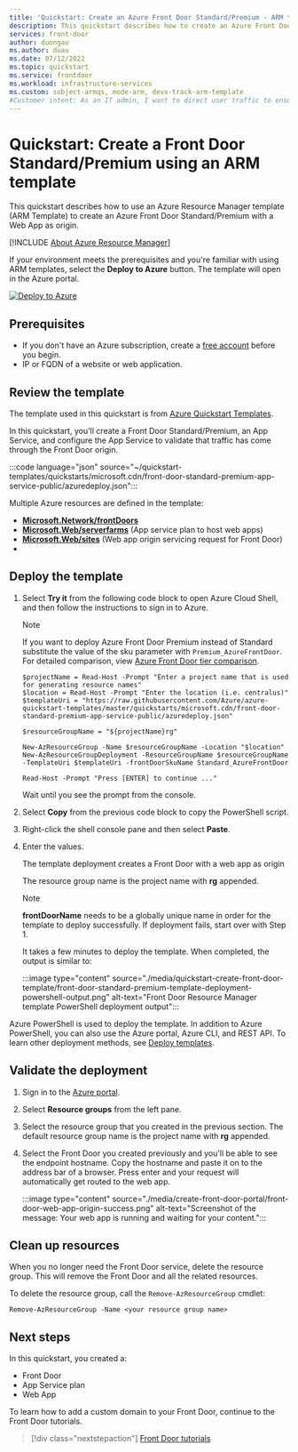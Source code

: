```yaml
---
title: 'Quickstart: Create an Azure Front Door Standard/Premium - ARM template'
description: This quickstart describes how to create an Azure Front Door Standard/Premium using Azure Resource Manager template (ARM template).
services: front-door
author: duongau
ms.author: duau
ms.date: 07/12/2022
ms.topic: quickstart
ms.service: frontdoor
ms.workload: infrastructure-services
ms.custom: subject-armqs, mode-arm, devx-track-arm-template
#Customer intent: As an IT admin, I want to direct user traffic to ensure high availability of web applications.
---
```


# Quickstart: Create a Front Door Standard/Premium using an ARM template

This quickstart describes how to use an Azure Resource Manager template (ARM Template) to create an Azure Front Door Standard/Premium with a Web App as origin.

[!INCLUDE [About Azure Resource Manager](../../includes/resource-manager-quickstart-introduction.md)]

If your environment meets the prerequisites and you're familiar with using ARM templates, select the **Deploy to Azure** button. The template will open in the Azure portal.

[![Deploy to Azure](../media/template-deployments/deploy-to-azure.svg)](https://portal.azure.com/#create/Microsoft.Template/uri/https%3A%2F%2Fraw.githubusercontent.com%2FAzure%2Fazure-quickstart-templates%2Fmaster%2Fquickstarts%2Fmicrosoft.cdn%2Ffront-door-standard-premium-app-service-public%2Fazuredeploy.json)

## Prerequisites

* If you don't have an Azure subscription, create a [free account](https://azure.microsoft.com/free/?WT.mc_id=A261C142F) before you begin.
* IP or FQDN of a website or web application.

## Review the template

The template used in this quickstart is from [Azure Quickstart Templates](https://azure.microsoft.com/resources/templates/front-door-standard-premium-app-service-public/).

In this quickstart, you'll create a Front Door Standard/Premium, an App Service, and configure the App Service to validate that traffic has come through the Front Door origin.

:::code language="json" source="~/quickstart-templates/quickstarts/microsoft.cdn/front-door-standard-premium-app-service-public/azuredeploy.json":::

Multiple Azure resources are defined in the template:

* [**Microsoft.Network/frontDoors**](/azure/templates/microsoft.network/frontDoors)
* [**Microsoft.Web/serverfarms**](/azure/templates/microsoft.web/serverfarms) (App service plan to host web apps)
* [**Microsoft.Web/sites**](/azure/templates/microsoft.web/sites) (Web app origin servicing request for Front Door)
* 

## Deploy the template

1. Select **Try it** from the following code block to open Azure Cloud Shell, and then follow the instructions to sign in to Azure.

    > [!NOTE]
    > If you want to deploy Azure Front Door Premium instead of Standard substitute the value of the sku parameter with `Premium_AzureFrontDoor`. For detailed comparison, view [Azure Front Door tier comparison](standard-premium/tier-comparison.md).


    ```azurepowershell-interactive
    $projectName = Read-Host -Prompt "Enter a project name that is used for generating resource names"
    $location = Read-Host -Prompt "Enter the location (i.e. centralus)"
    $templateUri = "https://raw.githubusercontent.com/Azure/azure-quickstart-templates/master/quickstarts/microsoft.cdn/front-door-standard-premium-app-service-public/azuredeploy.json"

    $resourceGroupName = "${projectName}rg"

    New-AzResourceGroup -Name $resourceGroupName -Location "$location"
    New-AzResourceGroupDeployment -ResourceGroupName $resourceGroupName -TemplateUri $templateUri -frontDoorSkuName Standard_AzureFrontDoor

    Read-Host -Prompt "Press [ENTER] to continue ..."
    ```

    Wait until you see the prompt from the console.

1. Select **Copy** from the previous code block to copy the PowerShell script.

1. Right-click the shell console pane and then select **Paste**.

1. Enter the values.

    The template deployment creates a Front Door with a web app as origin

    The resource group name is the project name with **rg** appended.

    > [!NOTE]
    > **frontDoorName** needs to be a globally unique name in order for the template to deploy successfully. If deployment fails, start over with Step 1.

    It takes a few minutes to deploy the template. When completed, the output is similar to:

    :::image type="content" source="./media/quickstart-create-front-door-template/front-door-standard-premium-template-deployment-powershell-output.png" alt-text="Front Door Resource Manager template PowerShell deployment output":::

Azure PowerShell is used to deploy the template. In addition to Azure PowerShell, you can also use the Azure portal, Azure CLI, and REST API. To learn other deployment methods, see [Deploy templates](../azure-resource-manager/templates/deploy-portal.md).

## Validate the deployment

1. Sign in to the [Azure portal](https://portal.azure.com).

1. Select **Resource groups** from the left pane.

1. Select the resource group that you created in the previous section. The default resource group name is the project name with **rg** appended.

1. Select the Front Door you created previously and you'll be able to see the endpoint hostname. Copy the hostname and paste it on to the address bar of a browser. Press enter and your request will automatically get routed to the web app.

    :::image type="content" source="./media/create-front-door-portal/front-door-web-app-origin-success.png" alt-text="Screenshot of the message: Your web app is running and waiting for your content.":::



## Clean up resources

When you no longer need the Front Door service, delete the resource group. This will remove the Front Door and all the related resources.

To delete the resource group, call the `Remove-AzResourceGroup` cmdlet:

```azurepowershell-interactive
Remove-AzResourceGroup -Name <your resource group name>
```

## Next steps

In this quickstart, you created a:

* Front Door
* App Service plan
* Web App

To learn how to add a custom domain to your Front Door, continue to the Front Door tutorials.

> [!div class="nextstepaction"]
> [Front Door tutorials](front-door-custom-domain.md)

